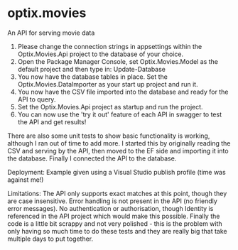 # optix.movies
An API for serving movie data

1. Please change the connection strings in appsettings within the Optix.Movies.Api project to the database of your choice.
2. Open the Package Manager Console, set Optix.Movies.Model as the default project and then type in:
	Update-Database
3. You now have the database tables in place. Set the Optix.Movies.DataImporter as your start up project and run it.
4. You now have the CSV file imported into the database and ready for the API to query.
5. Set the Optix.Movies.Api project as startup and run the project.
6. You can now use the 'try it out' feature of each API in swagger to test the API and get results!

There are also some unit tests to show basic functionality is working, although I ran out of time to add more.
I started this by originally reading the CSV and serving by the API, then moved to the EF side and importing it into the database.
Finally I connected the API to the database.

Deployment:
Example given using a Visual Studio publish profile (time was against me!)

Limitations:
The API only supports exact matches at this point, though they are case insensitive.
Error handling is not present in the API (no friendly error messages).
No authentication or authorisation, though Identity is referenced in the API project which would make this possible.
Finally the code is a little bit scrappy and not very polished - this is the problem with only having so much time to do these tests and they are really big that take multiple days to put together.
